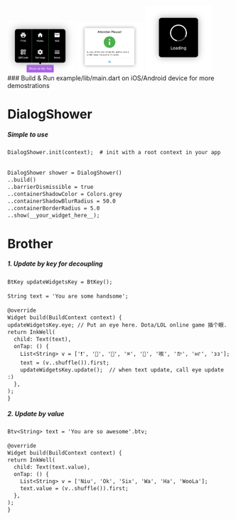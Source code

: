 
<div style="display: inline;">
<img src="https://github.com/isaacselement/flutter_dialog_shower/raw/master/example/images/demo_bubble.png" width="30%" height="30%" />
</div>

<div style="display: inline;">
<img src="https://github.com/isaacselement/flutter_dialog_shower/raw/master/example/images/demo_alert.png" width="30%" height="30%"  />
</div>

<div style="display: inline;">
<img src="https://github.com/isaacselement/flutter_dialog_shower/raw/master/example/images/demo_loading.png" width="30%" height="30%"  />
</div>

<br/>
### Build & Run example/lib/main.dart on iOS/Android device for more demostrations
<br/>


# DialogShower

##### Simple to use

```
DialogShower.init(context);  # init with a root context in your app
    
```

```
DialogShower shower = DialogShower()
..build()
..barrierDismissible = true
..containerShadowColor = Colors.grey
..containerShadowBlurRadius = 50.0
..containerBorderRadius = 5.0
..show(__your_widget_here__);
```


# Brother

##### 1. Update by key for decoupling


```
BtKey updateWidgetsKey = BtKey();

String text = 'You are some handsome';

@override
Widget build(BuildContext context) {
updateWidgetsKey.eye; // Put an eye here. Dota/LOL online game 插个眼.
return InkWell(
  child: Text(text),
  onTap: () {
    List<String> v = ['❗️', '🔴', '👠', '⌘', '🏁', '咳', 'か', 'нг', 'зз'];
    text = (v..shuffle()).first;
    updateWidgetsKey.update();  // when text update, call eye update :)
  },
);
}
```



##### 2. Update by value


```
Btv<String> text = 'You are so awesome'.btv;

@override
Widget build(BuildContext context) {
return InkWell(
  child: Text(text.value),
  onTap: () {
    List<String> v = ['Niu', 'Ok', 'Six', 'Wa', 'Ha', 'WooLa'];
    text.value = (v..shuffle()).first;
  },
);
}
```





